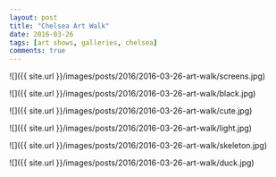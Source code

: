```yaml
---
layout: post
title: "Chelsea Art Walk"
date: 2016-03-26
tags: [art shows, galleries, chelsea]
comments: true
---
```

![]({{ site.url }}/images/posts/2016/2016-03-26-art-walk/screens.jpg)

![]({{ site.url }}/images/posts/2016/2016-03-26-art-walk/black.jpg)

![]({{ site.url }}/images/posts/2016/2016-03-26-art-walk/cute.jpg)

![]({{ site.url }}/images/posts/2016/2016-03-26-art-walk/light.jpg)

![]({{ site.url }}/images/posts/2016/2016-03-26-art-walk/skeleton.jpg)

![]({{ site.url }}/images/posts/2016/2016-03-26-art-walk/duck.jpg)
